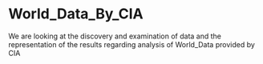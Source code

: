 # World_Data_By_CIA

We are looking at the discovery and examination of data and the representation of the results regarding analysis of World_Data provided by CIA
